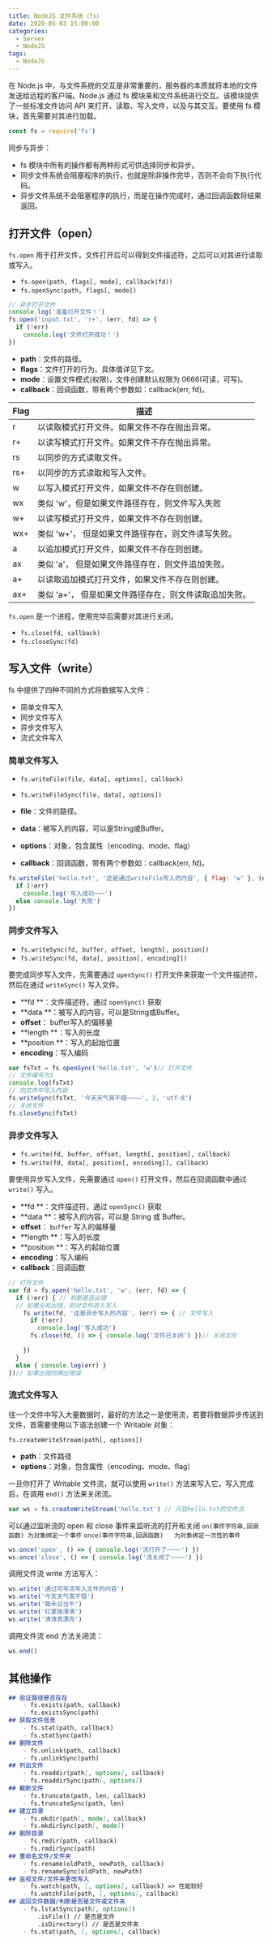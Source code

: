 ```yaml
---
title: NodeJS 文件系统（fs）
date: 2020-05-03 15:00:00
categories:
  - Server
  - NodeJS
tags: 
  - NodeJS
---
```


在 Node.js 中，与文件系统的交互是非常重要的，服务器的本质就将本地的文件发送给远程的客户端。Node.js 通过 fs 模块来和文件系统进行交互。该模块提供了一些标准文件访问 API 来打开、读取、写入文件，以及与其交互。要使用 fs 模块，首先需要对其进行加载。

<!-- more -->

~~~js
const fs = require('fs')
~~~

同步与异步：

- fs 模块中所有的操作都有两种形式可供选择同步和异步。
- 同步文件系统会阻塞程序的执行，也就是除非操作完毕，否则不会向下执行代码。
- 异步文件系统不会阻塞程序的执行，而是在操作完成时，通过回调函数将结果返回。

## 打开文件（open）

`fs.open` 用于打开文件，文件打开后可以得到文件描述符，之后可以对其进行读取或写入。

- `fs.open(path, flags[, mode], callback(fd))`
- `fs.openSync(path, flags[, mode])`

~~~js
// 异步打开文件
console.log('准备打开文件！')
fs.open('input.txt', 'r+', (err, fd) => {
  if (!err)
    console.log('文件打开成功！')
})
~~~

- **path**：文件的路径。
- **flags**：文件打开的行为。具体值详见下文。
- **mode**：设置文件模式(权限)，文件创建默认权限为 0666(可读，可写)。
- **callback**：回调函数，带有两个参数如：callback(err, fd)。

| Flag | 描述                                                   |
| ---- | ------------------------------------------------------ |
| r    | 以读取模式打开文件。如果文件不存在抛出异常。           |
| r+   | 以读写模式打开文件。如果文件不存在抛出异常。           |
| rs   | 以同步的方式读取文件。                                 |
| rs+  | 以同步的方式读取和写入文件。                           |
| w    | 以写入模式打开文件，如果文件不存在则创建。             |
| wx   | 类似 'w'，但是如果文件路径存在，则文件写入失败         |
| w+   | 以读写模式打开文件，如果文件不存在则创建。             |
| wx+  | 类似 'w+'， 但是如果文件路径存在，则文件读写失败。     |
| a    | 以追加模式打开文件，如果文件不存在则创建。             |
| ax   | 类似 'a'， 但是如果文件路径存在，则文件追加失败。      |
| a+   | 以读取追加模式打开文件，如果文件不存在则创建。         |
| ax+  | 类似 'a+'， 但是如果文件路径存在，则文件读取追加失败。 |

`fs.open` 是一个进程，使用完毕后需要对其进行关闭。

- `fs.close(fd, callback)`
- `fs.closeSync(fd)`

## 写入文件（write）

fs 中提供了四种不同的方式将数据写入文件：

- 简单文件写入
- 同步文件写入
- 异步文件写入
- 流式文件写入

### 简单文件写入

- `fs.writeFile(file, data[, options], callback)`
- `fs.writeFileSync(file, data[, options])`

- **file**：文件的路径。
- **data**：被写入的内容，可以是String或Buffer。
- **options**：对象，包含属性（encoding、mode、flag）
- **callback**：回调函数，带有两个参数如：callback(err, fd)。

~~~js
fs.writeFile('hello.txt', '这是通过writeFile写入的内容', { flag: 'w' }, (err) => {
  if (!err)
    console.log('写入成功~~~')
  else console.log('失败')
})
~~~

### 同步文件写入

- `fs.writeSync(fd, buffer, offset, length[, position])`
- `fs.writeSync(fd, data[, position[, encoding]])`

要完成同步写入文件，先需要通过 `openSync()` 打开文件来获取一个文件描述符，然后在通过 `writeSync()` 写入文件。

- **fd **：文件描述符，通过 `openSync()` 获取
- **data **：被写入的内容，可以是String或Buffer。
- **offset**： buffer写入的偏移量
- **length **：写入的长度
- **position **：写入的起始位置
- **encoding**：写入编码

~~~js
var fsTxt = fs.openSync('hello.txt', 'w')// 打开文件
// 文件编号为3
console.log(fsTxt)
// 向文件中写入内容
fs.writeSync(fsTxt, '今天天气真不错~~~~', 2, 'utf-8')
// 关闭文件
fs.closeSync(fsTxt)
~~~

### 异步文件写入

- `fs.write(fd, buffer, offset, length[, position], callback)`
- `fs.write(fd, data[, position[, encoding]], callback)`

要使用异步写入文件，先需要通过 `open()` 打开文件，然后在回调函数中通过 `write()` 写入。

- **fd **：文件描述符，通过 `openSync()` 获取
- **data **：被写入的内容，可以是 String 或 Buffer。
- **offset**： `buffer` 写入的偏移量
- **length **：写入的长度
- **position **：写入的起始位置
- **encoding**：写入编码
- **callback**：回调函数

~~~js
// 打开文件
var fd = fs.open('hello.txt', 'w', (err, fd) => {
  if (!err) { // 判断是否出错
  // 如果没有出错，则对文件进入写入
    fs.write(fd, '这是异步写入的内容', (err) => { // 文件写入
      if (!err)
        console.log('写入成功')
      fs.close(fd, () => { console.log('文件已关闭') })// 关闭文件

    })
  }
  else { console.log(err) }
})// 如果出错则弹出错误
~~~

### 流式文件写入

往一个文件中写入大量数据时，最好的方法之一是使用流，若要将数据异步传送到文件，首需要使用以下语法创建一个 Writable 对象：

`fs.createWriteStream(path[, options])`

- **path**：文件路径
- **options**：对象，包含属性（encoding、mode、flag）

一旦你打开了 Writable 文件流，就可以使用 `write()` 方法来写入它，写入完成后，在调用 `end()` 方法来关闭流。

~~~js
var ws = fs.createWriteStream('hello.txt') // 开启hello.txt的文件流
~~~

可以通过监听流的 open 和 close 事件来监听流的打开和关闭
`on(事件字符串,回调函数)	为对象绑定一个事件`
`once(事件字符串,回调函数)	为对象绑定一次性的事件`

~~~js
ws.once('open', () => { console.log('流打开了~~~~') })
ws.once('close', () => { console.log('流关闭了~~~~') })
~~~

调用文件流 write 方法写入：

~~~js
ws.write('通过可写流写入文件的内容')
ws.write('今天天气真不错')
ws.write('锄禾日当午')
ws.write('红掌拨清清')
ws.write('清清真漂亮')
~~~

调用文件流 end 方法关闭流：

~~~js
ws.end()
~~~

## 其他操作

~~~markdown
## 验证路径是否存在
	- fs.exists(path, callback)
	- fs.existsSync(path)
## 获取文件信息
	- fs.stat(path, callback)
	- fs.statSync(path)
## 删除文件
	- fs.unlink(path, callback)
	- fs.unlinkSync(path)
## 列出文件
	- fs.readdir(path[, options], callback)
	- fs.readdirSync(path[, options])
## 截断文件
	- fs.truncate(path, len, callback)
	- fs.truncateSync(path, len)
## 建立目录
	- fs.mkdir(path[, mode], callback)
	- fs.mkdirSync(path[, mode])
## 删除目录
	- fs.rmdir(path, callback)
	- fs.rmdirSync(path)
## 重命名文件/文件夹
	- fs.rename(oldPath, newPath, callback)
	- fs.renameSync(oldPath, newPath)
## 监视文件/文件夹更改写入
	- fs.watch(path, [, options], callback) => 性能较好
	- fs.watchFile(path, [, options], callback)
## 返回文件数据/判断是否是文件或文件夹
	- fs.lstatSync(path[, options])
		.isFile() // 是否是文件
		.isDirectory() // 是否是文件夹
	- fs.stat(path, [, options], callback)
~~~
